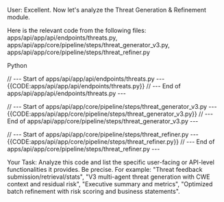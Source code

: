 User: Excellent. Now let's analyze the Threat Generation & Refinement module.

Here is the relevant code from the following files: apps/api/app/api/endpoints/threats.py, apps/api/app/core/pipeline/steps/threat_generator_v3.py, apps/api/app/core/pipeline/steps/threat_refiner.py

Python

// --- Start of apps/api/app/api/endpoints/threats.py ---
{{CODE:apps/api/app/api/endpoints/threats.py}}
// --- End of apps/api/app/api/endpoints/threats.py ---

// --- Start of apps/api/app/core/pipeline/steps/threat_generator_v3.py ---
{{CODE:apps/api/app/core/pipeline/steps/threat_generator_v3.py}}
// --- End of apps/api/app/core/pipeline/steps/threat_generator_v3.py ---

// --- Start of apps/api/app/core/pipeline/steps/threat_refiner.py ---
{{CODE:apps/api/app/core/pipeline/steps/threat_refiner.py}}
// --- End of apps/api/app/core/pipeline/steps/threat_refiner.py ---


Your Task: Analyze this code and list the specific user-facing or API-level functionalities it provides. Be precise. For example: "Threat feedback submission/retrieval/stats", "V3 multi-agent threat generation with CWE context and residual risk", "Executive summary and metrics", "Optimized batch refinement with risk scoring and business statements".


